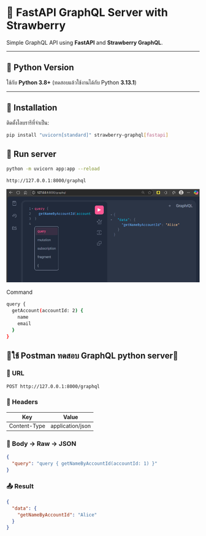 # 🚀 FastAPI GraphQL Server with Strawberry

Simple GraphQL API using **FastAPI** and **Strawberry GraphQL**.

---

## 🐍 Python Version

ใช้กับ **Python 3.8+**
(ทดสอบแล้วใช้งานได้กับ Python **3.13.1**)

---

## 🧰 Installation

ติดตั้งไลบรารีที่จำเป็น:

```bash
pip install "uvicorn[standard]" strawberry-graphql[fastapi]
```

## 🧰 Run server

```bash
python -m uvicorn app:app --reload
```

```bash
http://127.0.0.1:8000/graphql
```

![1747733384828](image/Read/1747733384828.png)

Command

```bash
query {
  getAccount(accountId: 2) {
    name
    email
  }
}
```

## 📮ใช้ Postman ทดสอบ GraphQL python server📮

### 🔗 URL

```
POST http://127.0.0.1:8000/graphql
```

### 🔧 Headers

| Key          | Value            |
| ------------ | ---------------- |
| Content-Type | application/json |

### 🧾 Body → Raw → JSON

```json
{
  "query": "query { getNameByAccountId(accountId: 1) }"
}
```

### 📤 Result

```json
{
  "data": {
    "getNameByAccountId": "Alice"
  }
}
```
